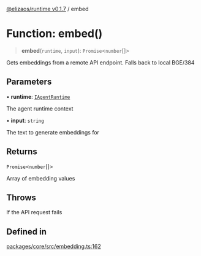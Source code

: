 [@elizaos/runtime v0.1.7](../index.md) / embed

# Function: embed()

> **embed**(`runtime`, `input`): `Promise`\<`number`[]\>

Gets embeddings from a remote API endpoint. Falls back to local BGE/384

## Parameters

• **runtime**: [`IAgentRuntime`](../interfaces/IAgentRuntime.md)

The agent runtime context

• **input**: `string`

The text to generate embeddings for

## Returns

`Promise`\<`number`[]\>

Array of embedding values

## Throws

If the API request fails

## Defined in

[packages/core/src/embedding.ts:162](https://github.com/elizaOS/eliza/blob/main/packages/core/src/embedding.ts#L162)

